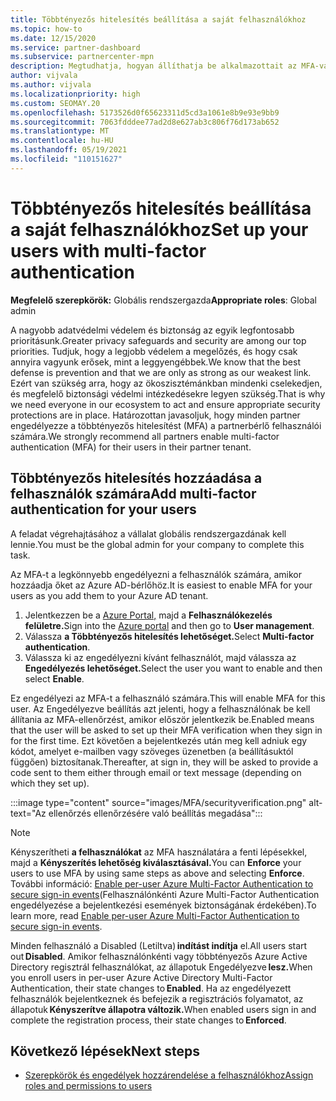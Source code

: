 ```yaml
---
title: Többtényezős hitelesítés beállítása a saját felhasználókhoz
ms.topic: how-to
ms.date: 12/15/2020
ms.service: partner-dashboard
ms.subservice: partnercenter-mpn
description: Megtudhatja, hogyan állíthatja be alkalmazottait az MFA-val
author: vijvala
ms.author: vijvala
ms.localizationpriority: high
ms.custom: SEOMAY.20
ms.openlocfilehash: 5173526d0f65623311d5cd3a1061e8b9e93e9bb9
ms.sourcegitcommit: 7063fdddee77ad2d8e627ab3c806f76d173ab652
ms.translationtype: MT
ms.contentlocale: hu-HU
ms.lasthandoff: 05/19/2021
ms.locfileid: "110151627"
---
```

# <a name="set-up-your-users-with-multi-factor-authentication"></a><span data-ttu-id="6ebcc-103">Többtényezős hitelesítés beállítása a saját felhasználókhoz</span><span class="sxs-lookup"><span data-stu-id="6ebcc-103">Set up your users with multi-factor authentication</span></span>

<span data-ttu-id="6ebcc-104">**Megfelelő szerepkörök:** Globális rendszergazda</span><span class="sxs-lookup"><span data-stu-id="6ebcc-104">**Appropriate roles**: Global admin</span></span>

<span data-ttu-id="6ebcc-105">A nagyobb adatvédelmi védelem és biztonság az egyik legfontosabb prioritásunk.</span><span class="sxs-lookup"><span data-stu-id="6ebcc-105">Greater privacy safeguards and security are among our top priorities.</span></span> <span data-ttu-id="6ebcc-106">Tudjuk, hogy a legjobb védelem a megelőzés, és hogy csak annyira vagyunk erősek, mint a leggyengébbek.</span><span class="sxs-lookup"><span data-stu-id="6ebcc-106">We know that the best defense is prevention and that we are only as strong as our weakest link.</span></span> <span data-ttu-id="6ebcc-107">Ezért van szükség arra, hogy az ökoszisztémánkban mindenki cselekedjen, és megfelelő biztonsági védelmi intézkedésekre legyen szükség.</span><span class="sxs-lookup"><span data-stu-id="6ebcc-107">That is why we need everyone in our ecosystem to act and ensure appropriate security protections are in place.</span></span> <span data-ttu-id="6ebcc-108">Határozottan javasoljuk, hogy minden partner engedélyezze a többtényezős hitelesítést (MFA) a partnerbérlő felhasználói számára.</span><span class="sxs-lookup"><span data-stu-id="6ebcc-108">We strongly recommend all partners enable multi-factor authentication (MFA) for their users in their partner tenant.</span></span> 

## <a name="add-multi-factor-authentication-for-your-users"></a><span data-ttu-id="6ebcc-109">Többtényezős hitelesítés hozzáadása a felhasználók számára</span><span class="sxs-lookup"><span data-stu-id="6ebcc-109">Add multi-factor authentication for your users</span></span>

<span data-ttu-id="6ebcc-110">A feladat végrehajtásához a vállalat globális rendszergazdának kell lennie.</span><span class="sxs-lookup"><span data-stu-id="6ebcc-110">You must be the global admin for your company to complete this task.</span></span>

<span data-ttu-id="6ebcc-111">Az MFA-t a legkönnyebb engedélyezni a felhasználók számára, amikor hozzáadja őket az Azure AD-bérlőhöz.</span><span class="sxs-lookup"><span data-stu-id="6ebcc-111">It is easiest to enable MFA for your users as you add them to your Azure AD tenant.</span></span>

1. <span data-ttu-id="6ebcc-112">Jelentkezzen be a [Azure Portal,](https://portal.azure.com) majd a **Felhasználókezelés felületre.**</span><span class="sxs-lookup"><span data-stu-id="6ebcc-112">Sign into the [Azure portal](https://portal.azure.com) and then go to **User management**.</span></span>
1. <span data-ttu-id="6ebcc-113">Válassza **a Többtényezős hitelesítés lehetőséget.**</span><span class="sxs-lookup"><span data-stu-id="6ebcc-113">Select **Multi-factor authentication**.</span></span>
1. <span data-ttu-id="6ebcc-114">Válassza ki az engedélyezni kívánt felhasználót, majd válassza az **Engedélyezés lehetőséget.**</span><span class="sxs-lookup"><span data-stu-id="6ebcc-114">Select the user you want to enable and then select **Enable**.</span></span>

<span data-ttu-id="6ebcc-115">Ez engedélyezi az MFA-t a felhasználó számára.</span><span class="sxs-lookup"><span data-stu-id="6ebcc-115">This will enable MFA for this user.</span></span> <span data-ttu-id="6ebcc-116">Az Engedélyezve beállítás azt jelenti, hogy a felhasználónak be kell állítania az MFA-ellenőrzést, amikor először jelentkezik be.</span><span class="sxs-lookup"><span data-stu-id="6ebcc-116">Enabled means that the user will be asked to set up their MFA verification when they sign in for the first time.</span></span> <span data-ttu-id="6ebcc-117">Ezt követően a bejelentkezés után meg kell adniuk egy kódot, amelyet e-mailben vagy szöveges üzenetben (a beállításuktól függően) biztosítanak.</span><span class="sxs-lookup"><span data-stu-id="6ebcc-117">Thereafter, at sign in, they will be asked to provide a code sent to them either through email or text message (depending on which they set up).</span></span>  

:::image type="content" source="images/MFA/securityverification.png" alt-text="Az ellenőrzés ellenőrzésére való beállítás megadása":::

>[!NOTE]
><span data-ttu-id="6ebcc-119">Kényszerítheti **a felhasználókat** az MFA használatára a fenti lépésekkel, majd a **Kényszerítés lehetőség kiválasztásával.**</span><span class="sxs-lookup"><span data-stu-id="6ebcc-119">You can **Enforce** your users to use MFA by using same steps as above and selecting **Enforce**.</span></span> <span data-ttu-id="6ebcc-120">További információ: [Enable per-user Azure Multi-Factor Authentication to secure sign-in events](/azure/active-directory/authentication/howto-mfa-userstates)(Felhasználónkénti Azure Multi-Factor Authentication engedélyezése a bejelentkezési események biztonságának érdekében).</span><span class="sxs-lookup"><span data-stu-id="6ebcc-120">To learn more, read [Enable per-user Azure Multi-Factor Authentication to secure sign-in events](/azure/active-directory/authentication/howto-mfa-userstates).</span></span> 

<span data-ttu-id="6ebcc-121">Minden felhasználó a Disabled (Letiltva) **indítást indítja** el.</span><span class="sxs-lookup"><span data-stu-id="6ebcc-121">All users start out **Disabled**.</span></span> <span data-ttu-id="6ebcc-122">Amikor felhasználónkénti vagy többtényezős Azure Active Directory regisztrál felhasználókat, az állapotuk Engedélyezve **lesz.**</span><span class="sxs-lookup"><span data-stu-id="6ebcc-122">When you enroll users in per-user Azure Active Directory Multi-Factor Authentication, their state changes to **Enabled**.</span></span> <span data-ttu-id="6ebcc-123">Ha az engedélyezett felhasználók bejelentkeznek és befejezik a regisztrációs folyamatot, az állapotuk **Kényszerítve állapotra változik.**</span><span class="sxs-lookup"><span data-stu-id="6ebcc-123">When enabled users sign in and complete the registration process, their state changes to **Enforced**.</span></span> 

## <a name="next-steps"></a><span data-ttu-id="6ebcc-124">Következő lépések</span><span class="sxs-lookup"><span data-stu-id="6ebcc-124">Next steps</span></span>

- [<span data-ttu-id="6ebcc-125">Szerepkörök és engedélyek hozzárendelése a felhasználókhoz</span><span class="sxs-lookup"><span data-stu-id="6ebcc-125">Assign roles and permissions to users</span></span>](permissions-overview.md)
